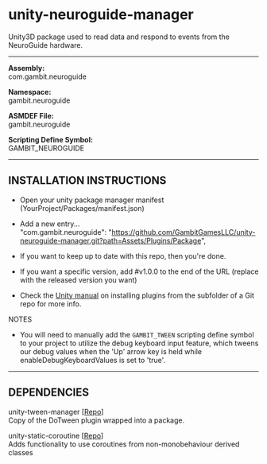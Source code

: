 # unity-neuroguide-manager
Unity3D package used to read data and respond to events from the NeuroGuide hardware.

------------------------------

**Assembly:**\
com.gambit.neuroguide

**Namespace:**\
gambit.neuroguide

**ASMDEF File:**\
gambit.neuroguide

**Scripting Define Symbol:**\
GAMBIT_NEUROGUIDE

------------------------------
INSTALLATION INSTRUCTIONS
------------------------------
- Open your unity package manager manifest (YourProject/Packages/manifest.json)

- Add a new entry...\
  "com.gambit.neuroguide": "https://github.com/GambitGamesLLC/unity-neuroguide-manager.git?path=Assets/Plugins/Package",

- If you want to keep up to date with this repo, then you're done.
- If you want a specific version, add #v1.0.0 to the end of the URL (replace with the released version you want)

- Check the [Unity manual](https://docs.unity3d.com/Manual/upm-git.html#subfolder) on installing plugins from the subfolder of a Git repo for more info.

NOTES</br>
- You will need to manually add the ```GAMBIT_TWEEN``` scripting define symbol to your project to utilize the debug keyboard input feature, which tweens our debug values when the 'Up' arrow key is held while enableDebugKeyboardValues is set to 'true'.

------------------------------
DEPENDENCIES
------------------------------
unity-tween-manager [[Repo](https://github.com/GambitGamesLLC/unity-tween-manager)]</br>
Copy of the DoTween plugin wrapped into a package.

unity-static-coroutine [[Repo](https://github.com/GambitGamesLLC/unity-static-coroutine)]</br>
Adds functionality to use coroutines from non-monobehaviour derived classes
